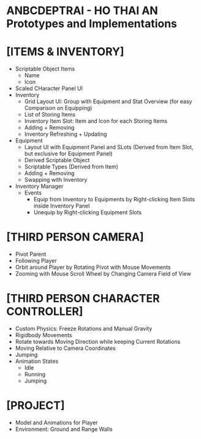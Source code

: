 
# ANBCDEPTRAI - HO THAI AN Prototypes and Implementations

# [ITEMS & INVENTORY]
- Scriptable Object Items
  - Name
  - Icon
- Scaled CHaracter Panel UI
- Inventory
  - Grid Layout UI: Group with Equipment and Stat Overview (for easy Comparison on Equipping)
  - List of Storing Items
  - Inventory Item Slot: Item and Icon for each Storing Items
  - Adding + Removing
  - Inventory Refreshing + Updating
- Equipment
  - Layout UI with Equipment Panel and SLots (Derived from Item Slot, but exclusive for Equipment Panel)
  - Derived Scriptable Object
  - Scriptable Types (Derived from Item)
  - Adding + Removing
  - Swapping with Inventory
- Inventory Manager
  - Events
    - Equip from Inventory to Equipments by Right-clicking Item Slots inside Inventory Panel
    - Unequip by Right-clicking Equipment Slots

# [THIRD PERSON CAMERA]
- Pivot Parent
- Following Player
- Orbit around Player by Rotating Pivot with Mouse Movements
- Zooming with Mouse Scroll Wheel by Changing Camera Field of View

# [THIRD PERSON CHARACTER CONTROLLER]
- Custom Physics: Freeze Rotations and Manual Gravity
- Rigidbody Movements
- Rotate towards Moving Direction while keeping Current Rotations
- Moving Relative to Camera Coordinates
- Jumping
- Animation States
  - Idle
  - Running
  - Jumping

# [PROJECT]
- Model and Animations for Player
- Environment: Ground and Range Walls
